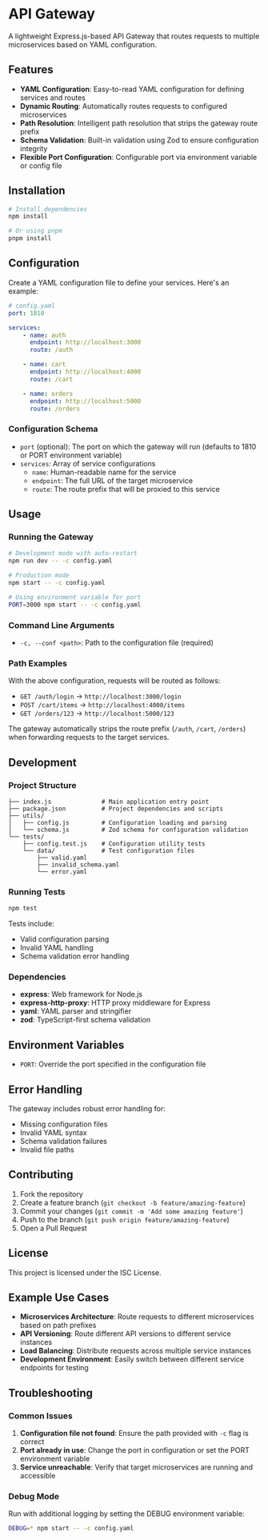 # API Gateway

A lightweight Express.js-based API Gateway that routes requests to multiple microservices based on YAML configuration.

## Features

- **YAML Configuration**: Easy-to-read YAML configuration for defining services and routes
- **Dynamic Routing**: Automatically routes requests to configured microservices
- **Path Resolution**: Intelligent path resolution that strips the gateway route prefix
- **Schema Validation**: Built-in validation using Zod to ensure configuration integrity
- **Flexible Port Configuration**: Configurable port via environment variable or config file

## Installation

```bash
# Install dependencies
npm install

# Or using pnpm
pnpm install
```

## Configuration

Create a YAML configuration file to define your services. Here's an example:

```yaml
# config.yaml
port: 1810

services:
    - name: auth
      endpoint: http://localhost:3000
      route: /auth

    - name: cart
      endpoint: http://localhost:4000
      route: /cart

    - name: orders
      endpoint: http://localhost:5000
      route: /orders
```

### Configuration Schema

- `port` (optional): The port on which the gateway will run (defaults to 1810 or PORT environment variable)
- `services`: Array of service configurations
    - `name`: Human-readable name for the service
    - `endpoint`: The full URL of the target microservice
    - `route`: The route prefix that will be proxied to this service

## Usage

### Running the Gateway

```bash
# Development mode with auto-restart
npm run dev -- -c config.yaml

# Production mode
npm start -- -c config.yaml

# Using environment variable for port
PORT=3000 npm start -- -c config.yaml
```

### Command Line Arguments

- `-c, --conf <path>`: Path to the configuration file (required)

### Path Examples

With the above configuration, requests will be routed as follows:

- `GET /auth/login` → `http://localhost:3000/login`
- `POST /cart/items` → `http://localhost:4000/items`
- `GET /orders/123` → `http://localhost:5000/123`

The gateway automatically strips the route prefix (`/auth`, `/cart`, `/orders`) when forwarding requests to the target services.

## Development

### Project Structure

```
├── index.js              # Main application entry point
├── package.json          # Project dependencies and scripts
├── utils/
│   ├── config.js         # Configuration loading and parsing
│   └── schema.js         # Zod schema for configuration validation
└── tests/
    ├── config.test.js    # Configuration utility tests
    └── data/             # Test configuration files
        ├── valid.yaml
        ├── invalid_schema.yaml
        └── error.yaml
```

### Running Tests

```bash
npm test
```

Tests include:

- Valid configuration parsing
- Invalid YAML handling
- Schema validation error handling

### Dependencies

- **express**: Web framework for Node.js
- **express-http-proxy**: HTTP proxy middleware for Express
- **yaml**: YAML parser and stringifier
- **zod**: TypeScript-first schema validation

## Environment Variables

- `PORT`: Override the port specified in the configuration file

## Error Handling

The gateway includes robust error handling for:

- Missing configuration files
- Invalid YAML syntax
- Schema validation failures
- Invalid file paths

## Contributing

1. Fork the repository
2. Create a feature branch (`git checkout -b feature/amazing-feature`)
3. Commit your changes (`git commit -m 'Add some amazing feature'`)
4. Push to the branch (`git push origin feature/amazing-feature`)
5. Open a Pull Request

## License

This project is licensed under the ISC License.

## Example Use Cases

- **Microservices Architecture**: Route requests to different microservices based on path prefixes
- **API Versioning**: Route different API versions to different service instances
- **Load Balancing**: Distribute requests across multiple service instances
- **Development Environment**: Easily switch between different service endpoints for testing

## Troubleshooting

### Common Issues

1. **Configuration file not found**: Ensure the path provided with `-c` flag is correct
2. **Port already in use**: Change the port in configuration or set the PORT environment variable
3. **Service unreachable**: Verify that target microservices are running and accessible

### Debug Mode

Run with additional logging by setting the DEBUG environment variable:

```bash
DEBUG=* npm start -- -c config.yaml
```
